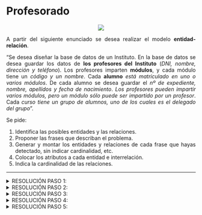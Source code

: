 <div align="justify">

# Profesorado

<div align="center">
<img src="https://github.com/jpexposito/base-datos/raw/main/ER/tareas/tarea5/img/profesor.png"/>
</div>

A partir del siguiente enunciado se desea realizar el modelo __entidad-relación__.

“Se desea diseñar la base de datos de un Instituto. En la base de datos se desea guardar los datos de __los profesores del Instituto__ (_DNI, nombre, dirección y teléfono_). Los profesores imparten __módulos__, y cada módulo tiene un _código y un nombre_. Cada __alumno__ _está matriculado en uno o varios módulos_. De cada alumno se desea guardar el _nº de expediente, nombre, apellidos y fecha de nacimiento_. _Los profesores pueden impartir varios módulos, pero un módulo sólo puede ser impartido por un profesor_. Cada _curso tiene un grupo de alumnos, uno de los cuales es el delegado del grupo_”.

Se pide: 

1. Identifica las posibles entidades y las relaciones.
2. Proponer las frases que describan el problema.
3. Generar y montar los entidades y relaciones de cada frase que hayas detectado, sin indicar cardinalidad, etc.
4. Colocar los atributos a cada entidad e interrelación.
5. Indica la cardinalidad de las relaciones.

- - -

<details>
      <summary>RESOLUCIÓN PASO 1:</summary>
      
  </br>
  
  <img src="">
  
  </br>
  
</details>

<details>
      <summary>RESOLUCIÓN PASO 2:</summary>
 
- 
        
  </br>
  
</details>

<details>
      <summary>RESOLUCIÓN PASO 3:</summary>
      
  <br>
  
  <img src="">
  
  </br>
  
</details>

<details>
      <summary>RESOLUCIÓN PASO 4:</summary>
      
  </br>
  
  <img src="">
  
  </br>
  
</details>

<details>
      <summary>RESOLUCIÓN PASO 5:</summary>
      
  </br>
  
  <img src="">
  
  </br>
  
</details>
</div>
